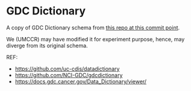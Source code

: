 # GDC Dictionary

A copy of GDC Dictionary schema from [this repo at this commit point](https://github.com/uc-cdis/datadictionary/tree/f0724ed0f3c75ed1c65b9ffd39b98e2e3935263f/gdcdictionary/schemas).

We (UMCCR) may have modified it for experiment purpose, hence, may diverge from its original schema.

REF:
- https://github.com/uc-cdis/datadictionary
- https://github.com/NCI-GDC/gdcdictionary
- https://docs.gdc.cancer.gov/Data_Dictionary/viewer/
